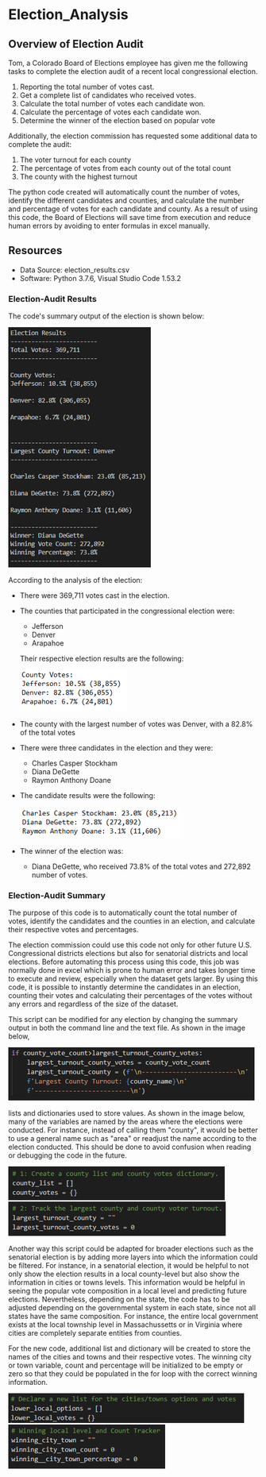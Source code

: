 # Election_Analysis
## Overview of Election Audit
Tom, a Colorado Board of Elections employee has given me the following tasks to complete the election audit of a recent local congressional election.

1. Reporting the total number of votes cast.
2. Get a complete list of candidates who received votes.
3. Calculate the total number of votes each candidate won.
4. Calculate the percentage of votes each candidate won.
5. Determine the winner of the election based on popular vote

Additionally, the election commission has requested some additional data to complete the audit:

1. The voter turnout for each county
2. The percentage of votes from each county out of the total count
3. The county with the highest turnout

The python code created will automatically count the number of votes, identify the different candidates and counties, and calculate the number and percentage of votes for each candidate and county. As a result of using this code, the Board of Elections will save time from execution and reduce human errors by avoiding to enter formulas in excel manually.

## Resources 
- Data Source: election_results.csv
- Software: Python 3.7.6, Visual Studio Code 1.53.2

### Election-Audit Results
The code's summary output of the election is shown below:

![Summary_Results](Summary_Results.PNG)

According to the analysis of the election:
* There were 369,711 votes cast in the election.
* The counties that participated in the congressional election were:
    - Jefferson
    - Denver
    - Arapahoe 
 
    Their respective election results are the following:

    ![Counties_Election_Results](Counties_Election_Results.PNG)

* The county with the largest number of votes was Denver, with a 82.8% of the total votes
* There were three candidates in the election and they were:
    - Charles Casper Stockham
    - Diana DeGette
    - Raymon Anthony Doane
* The candidate results were the following:
    
    ![Candidates_Election_Results](Candidates_Election_Results.PNG)

* The winner of the election was:
    - Diana DeGette, who received 73.8% of the total votes and 272,892 number of votes. 

### Election-Audit Summary

The purpose of this code is to automatically count the total number of votes, identify the candidates and the counties in an election, and calculate their respective votes and percentages. 

The election commission could use this code not only for other future U.S. Congressional districts elections but also for senatorial districts and local elections. Before automating this process using this code, this job was normally done in excel which is prone to human error and takes longer time to execute and review, especially when the dataset gets larger. By using this code, it is possible to instantly determine the candidates in an election, counting their votes and calculating their percentages of the votes without any errors and regardless of the size of the dataset.

This script can be modified for any election by changing the summary output in both the command line and the text file. As shown in the image below, 

![Summary_Turnout_County_Votes](Summary_Turnout_County_Votes.PNG)


lists and dictionaries used to store values. As shown in the image below, many of the variables are named by the areas where the elections were conducted. For instance, instead of calling them "county", it would be better to use a general name such as "area" or readjust the name according to the election conducted. This should be done to avoid confusion when reading or debugging the code in the future. 

![County_List_Dictionary](County_List_Dictionary.PNG)
![Largest_County_List_Dictionary](Largest_County_List_Dictionary.PNG)

Another way this script could be adapted for broader elections such as the senatorial election is by adding more layers into which the information could be filtered. For instance, in a senatorial election, it would be helpful to not only show the election results in a local county-level but also show the information in cities or towns levels. This information would be helpful in seeing the popular vote composition in a local level and predicting future elections. Nevertheless, depending on the state, the code has to be adjusted depending on the governmental system in each state, since not all states have the same composition. For instance, the entire local government exists at the local township level in Massachussetts or in Virginia where cities are completely separate entities from counties. 

For the new code, additional list and dictionary will be created to store the names of the cities and towns and their respective votes. The winning city or town variable, count and percentage will be initialized to be empty or zero so that they could be populated in the for loop with the correct winning information.

![New_Script_Part1](New_Script_Part1.PNG)
![New_Script_Part2](New_Script_Part2.PNG)